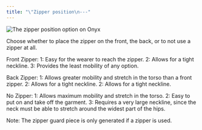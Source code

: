 ```yaml
---
title: "\"Zipper position\n---"
---
```


![The zipper position option on Onyx](zipperposition.svg)

Choose whether to place the zipper on the front, the back, or to not use a zipper at all.

Front Zipper: 1: Easy for the wearer to reach the zipper. 2: Allows for a tight neckline. 3: Provides the least mobility of any option.

Back Zipper: 1: Allows greater mobility and stretch in the torso than a front zipper. 2: Allows for a tight neckline. 2: Allows for a tight neckline.

No Zipper: 1: Allows maximum mobility and stretch in the torso. 2: Easy to put on and take off the garment. 3: Requires a very large neckline, since the neck must be able to stretch around the widest part of the hips.

Note: The zipper guard piece is only generated if a zipper is used.
